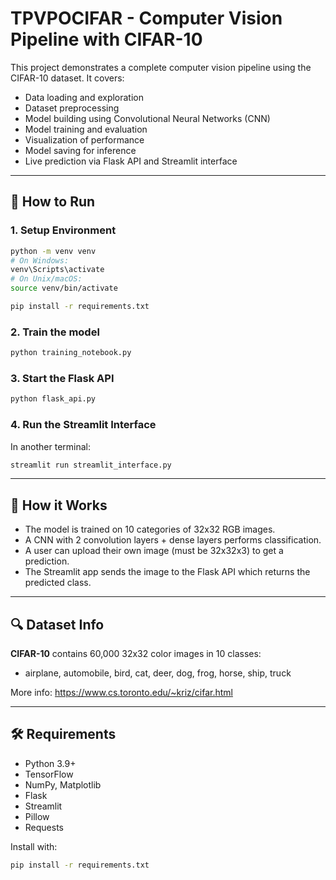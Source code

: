 # TPVPOCIFAR - Computer Vision Pipeline with CIFAR-10

This project demonstrates a complete computer vision pipeline using the CIFAR-10 dataset. It covers:

- Data loading and exploration
- Dataset preprocessing
- Model building using Convolutional Neural Networks (CNN)
- Model training and evaluation
- Visualization of performance
- Model saving for inference
- Live prediction via Flask API and Streamlit interface

---

## 🚀 How to Run

### 1. Setup Environment
```bash
python -m venv venv
# On Windows:
venv\Scripts\activate
# On Unix/macOS:
source venv/bin/activate

pip install -r requirements.txt
```

### 2. Train the model
```bash
python training_notebook.py
```

### 3. Start the Flask API
```bash
python flask_api.py
```

### 4. Run the Streamlit Interface
In another terminal:
```bash
streamlit run streamlit_interface.py
```

---

## 🧪 How it Works

- The model is trained on 10 categories of 32x32 RGB images.
- A CNN with 2 convolution layers + dense layers performs classification.
- A user can upload their own image (must be 32x32x3) to get a prediction.
- The Streamlit app sends the image to the Flask API which returns the predicted class.

---

## 🔍 Dataset Info

**CIFAR-10** contains 60,000 32x32 color images in 10 classes:
- airplane, automobile, bird, cat, deer, dog, frog, horse, ship, truck

More info: https://www.cs.toronto.edu/~kriz/cifar.html

---

## 🛠️ Requirements

- Python 3.9+
- TensorFlow
- NumPy, Matplotlib
- Flask
- Streamlit
- Pillow
- Requests

Install with:
```bash
pip install -r requirements.txt
```
